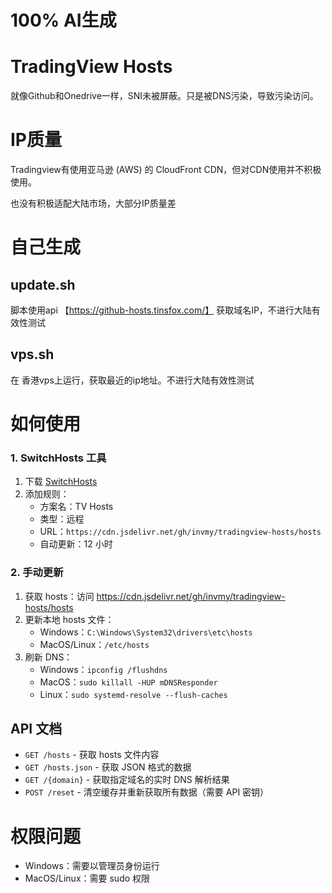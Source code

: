 # 100% AI生成
# TradingView Hosts

就像Github和Onedrive一样，SNI未被屏蔽。只是被DNS污染，导致污染访问。

# IP质量

Tradingview有使用亚马逊 (AWS) 的 CloudFront CDN，但对CDN使用并不积极使用。

也没有积极适配大陆市场，大部分IP质量差

# 自己生成

## update.sh

脚本使用api 【https://github-hosts.tinsfox.com/】 获取域名IP，不进行大陆有效性测试

## vps.sh

在 香港vps上运行，获取最近的ip地址。不进行大陆有效性测试

# 如何使用
### 1. SwitchHosts 工具

1. 下载 [SwitchHosts](https://github.com/oldj/SwitchHosts)
2. 添加规则：
   - 方案名：TV Hosts
   - 类型：远程
   - URL：`https://cdn.jsdelivr.net/gh/invmy/tradingview-hosts/hosts`
   - 自动更新：12 小时

### 2. 手动更新

1. 获取 hosts：访问 https://cdn.jsdelivr.net/gh/invmy/tradingview-hosts/hosts
2. 更新本地 hosts 文件：
   - Windows：`C:\Windows\System32\drivers\etc\hosts`
   - MacOS/Linux：`/etc/hosts`
3. 刷新 DNS：
   - Windows：`ipconfig /flushdns`
   - MacOS：`sudo killall -HUP mDNSResponder`
   - Linux：`sudo systemd-resolve --flush-caches`

## API 文档

- `GET /hosts` - 获取 hosts 文件内容
- `GET /hosts.json` - 获取 JSON 格式的数据
- `GET /{domain}` - 获取指定域名的实时 DNS 解析结果
- `POST /reset` - 清空缓存并重新获取所有数据（需要 API 密钥）

# 权限问题
- Windows：需要以管理员身份运行
- MacOS/Linux：需要 sudo 权限
